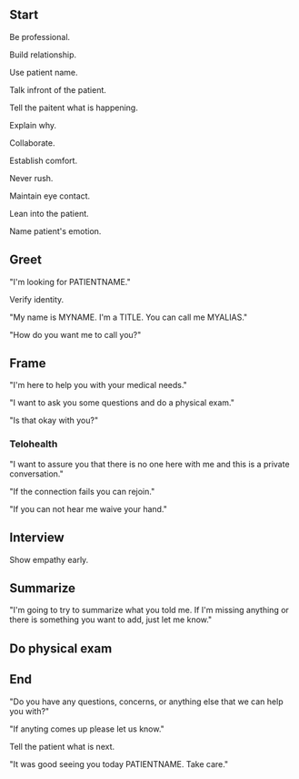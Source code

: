 ## Start

Be professional.

Build relationship.

Use patient name.

Talk infront of the patient.

Tell the paitent what is happening.

Explain why.

Collaborate.

Establish comfort.

Never rush.

Maintain eye contact.

Lean into the patient.

Name patient's emotion.

## Greet

"I'm looking for PATIENTNAME."

Verify identity.

"My name is MYNAME. I'm a TITLE. You can call me MYALIAS."

"How do you want me to call you?"

## Frame

"I'm here to help you with your medical needs."

"I want to ask you some questions and do a physical exam."

"Is that okay with you?"

### Telohealth

"I want to assure you that there is no one here with me and this is a private conversation."

"If the connection fails you can rejoin."

"If you can not hear me waive your hand."

## Interview

Show empathy early.

## Summarize

"I'm going to try to summarize what you told me. If I'm missing anything or there is something you want to add, just let me know."

## Do physical exam

## End

"Do you have any questions, concerns, or anything else that we can help you with?"

"If anyting comes up please let us know."

Tell the patient what is next.

"It was good seeing you today PATIENTNAME. Take care."

